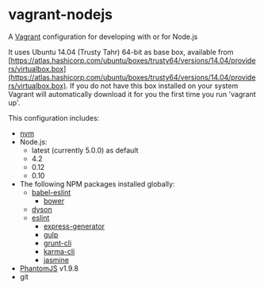 # vagrant-nodejs
A [Vagrant](https://www.vagrantup.com/) configuration for developing with or for Node.js

It uses Ubuntu 14.04 (Trusty Tahr) 64-bit as base box, available from [https://atlas.hashicorp.com/ubuntu/boxes/trusty64/versions/14.04/providers/virtualbox.box](https://atlas.hashicorp.com/ubuntu/boxes/trusty64/versions/14.04/providers/virtualbox.box). If you do not have this box installed on your system Vagrant will automatically download it for you the first time you run 'vagrant up'.

This configuration includes:

 * [nvm](https://github.com/creationix/nvm)
 * Node.js:
   * latest (currently 5.0.0) as default
   * 4.2
   * 0.12
   * 0.10
 * The following NPM packages installed globally: 
   * [babel-eslint](https://github.com/babel/babel-eslint)
	 * [bower](http://bower.io)
   * [dyson](http://webpro.github.io/dyson/)
   * [eslint](http://eslint.org/)
	 * [express-generator](http://expressjs.com/es/starter/generator.html)
	 * [gulp](http://gulpjs.com/)
	 * [grunt-cli](http://gruntjs.com/)
	 * [karma-cli](http://karma-runner.github.io/)
	 * [jasmine](http://jasmine.github.io/)
 * [PhantomJS](http://phantomjs.org/) v1.9.8
 * git